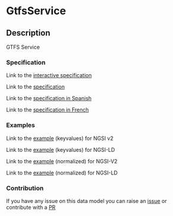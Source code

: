 # GtfsService

## Description 

GTFS Service
### Specification

Link to the [interactive specification](https://swagger.lab.fiware.org/?url=https://smart-data-models.github.io/dataModel.UrbanMobility/GtfsService/swagger.yaml)

Link to the [specification](https://github.com/smart-data-models/dataModel.UrbanMobility/blob/master/GtfsService/doc/spec.md)

Link to the [specification in Spanish](https://github.com/smart-data-models/dataModel.UrbanMobility/blob/master/GtfsService/doc/spec_ES.md)

Link to the [specification in French](https://github.com/smart-data-models/dataModel.UrbanMobility/blob/master/GtfsService/doc/spec_FR.md)
### Examples

Link to the [example](https://smart-data-models.github.io/dataModel.UrbanMobility/GtfsService/examples/example.json) (keyvalues) for NGSI v2

Link to the [example](https://smart-data-models.github.io/dataModel.UrbanMobility/GtfsService/examples/example.jsonld) (keyvalues) for NGSI-LD

Link to the [example](https://smart-data-models.github.io/dataModel.UrbanMobility/GtfsService/examples/example-normalized.json) (normalized) for NGSI-V2

Link to the [example](https://smart-data-models.github.io/dataModel.UrbanMobility/GtfsService/examples/example-normalized.jsonld) (normalized) for NGSI-LD
### Contribution

 If you have any issue on this data model you can raise an [issue](https://github.com/smart-data-models/dataModel.UrbanMobility/issues)  or contribute with a [PR](https://github.com/smart-data-models/dataModel.UrbanMobility/pulls)